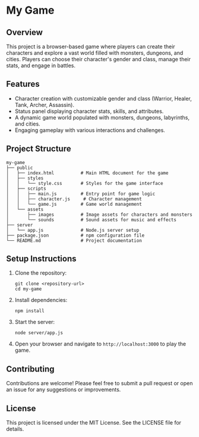 # My Game

## Overview
This project is a browser-based game where players can create their characters and explore a vast world filled with monsters, dungeons, and cities. Players can choose their character's gender and class, manage their stats, and engage in battles.

## Features
- Character creation with customizable gender and class (Warrior, Healer, Tank, Archer, Assassin).
- Status panel displaying character stats, skills, and attributes.
- A dynamic game world populated with monsters, dungeons, labyrinths, and cities.
- Engaging gameplay with various interactions and challenges.

## Project Structure
```
my-game
├── public
│   ├── index.html          # Main HTML document for the game
│   ├── styles
│   │   └── style.css       # Styles for the game interface
│   ├── scripts
│   │   ├── main.js         # Entry point for game logic
│   │   ├── character.js     # Character management
│   │   └── game.js         # Game world management
│   └── assets
│       ├── images          # Image assets for characters and monsters
│       └── sounds          # Sound assets for music and effects
├── server
│   └── app.js              # Node.js server setup
├── package.json            # npm configuration file
└── README.md               # Project documentation
```

## Setup Instructions
1. Clone the repository:
   ```
   git clone <repository-url>
   cd my-game
   ```

2. Install dependencies:
   ```
   npm install
   ```

3. Start the server:
   ```
   node server/app.js
   ```

4. Open your browser and navigate to `http://localhost:3000` to play the game.

## Contributing
Contributions are welcome! Please feel free to submit a pull request or open an issue for any suggestions or improvements.

## License
This project is licensed under the MIT License. See the LICENSE file for details.